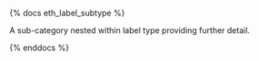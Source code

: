 {% docs eth_label_subtype %}

A sub-category nested within label type providing further detail.

{% enddocs %}